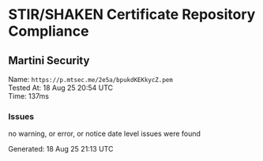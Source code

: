 # STIR/SHAKEN Certificate Repository Compliance

## Martini Security

Name: `https://p.mtsec.me/2e5a/bpukdKEKkycZ.pem`\
Tested At: 18 Aug 25 20:54 UTC\
Time: 137ms

### Issues

no warning, or error, or notice date level issues were found

Generated: 18 Aug 25 21:13 UTC